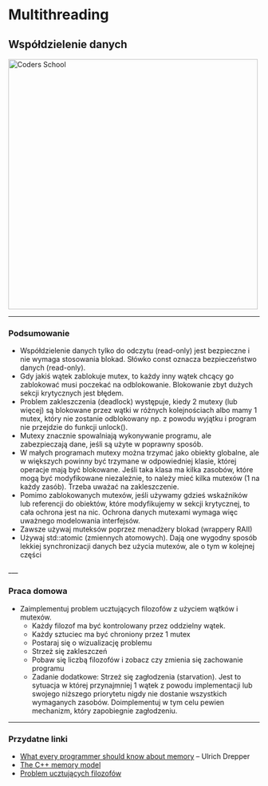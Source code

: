 <!-- .slide: data-background="#111111" -->

# Multithreading

## Współdzielenie danych

<a href="https://coders.school">
    <img width="500" data-src="../coders_school_logo.png" alt="Coders School" class="plain">
</a>

___

### Podsumowanie

<div>

* <!-- .element: class="fragment fade-in" --> Współdzielenie danych tylko do odczytu (read-only) jest bezpieczne i nie wymaga stosowania blokad. Słówko const oznacza bezpieczeństwo danych (read-only).
* <!-- .element: class="fragment fade-in" --> Gdy jakiś wątek zablokuje mutex, to każdy inny wątek chcący go zablokować musi poczekać na odblokowanie. Blokowanie zbyt dużych sekcji krytycznych jest błędem.
* <!-- .element: class="fragment fade-in" --> Problem zakleszczenia (deadlock) występuje, kiedy 2 mutexy (lub więcej) są blokowane przez wątki w różnych kolejnościach albo mamy 1 mutex, który nie zostanie odblokowany np. z powodu wyjątku i program nie przejdzie do funkcji unlock().
* <!-- .element: class="fragment fade-in" --> Mutexy znacznie spowalniają wykonywanie programu, ale zabezpieczają dane, jeśli są użyte w poprawny sposób.
* <!-- .element: class="fragment fade-in" --> W małych programach mutexy można trzymać jako obiekty globalne, ale w większych powinny być trzymane w odpowiedniej klasie, której operacje mają być blokowane. Jeśli taka klasa ma kilka zasobów, które mogą być modyfikowane niezależnie, to należy mieć kilka mutexów (1 na każdy zasób). Trzeba uważać na zakleszczenie.
* <!-- .element: class="fragment fade-in" --> Pomimo zablokowanych mutexów, jeśli używamy gdzieś wskaźników lub referencji do obiektów, które modyfikujemy w sekcji krytycznej, to cała ochrona jest na nic. Ochrona danych mutexami wymaga więc uważnego modelowania interfejsów.
* <!-- .element: class="fragment fade-in" --> Zawsze używaj muteksów poprzez menadżery blokad (wrappery RAII)
* <!-- .element: class="fragment fade-in" --> Używaj std::atomic<T> (zmiennych atomowych). Dają one wygodny sposób lekkiej synchronizacji danych bez użycia mutexów, ale o tym w kolejnej części

</div>
<!-- .element: style="font-size: .81em" -->
___

### Praca domowa

* <!-- .element: class="fragment fade-in" --> Zaimplementuj problem ucztujących filozofów z użyciem wątków i mutexów.
  * <!-- .element: class="fragment fade-in" --> Każdy filozof ma być kontrolowany przez oddzielny wątek.
  * <!-- .element: class="fragment fade-in" --> Każdy sztuciec ma być chroniony przez 1 mutex
  * <!-- .element: class="fragment fade-in" --> Postaraj się o wizualizację problemu
  * <!-- .element: class="fragment fade-in" --> Strzeż się zakleszczeń
  * <!-- .element: class="fragment fade-in" --> Pobaw się liczbą filozofów i zobacz czy zmienia się zachowanie programu
  * <!-- .element: class="fragment fade-in" --> Zadanie dodatkowe: Strzeż się zagłodzenia (starvation). Jest to sytuacja w której przynajmniej 1 wątek z powodu implementacji lub swojego niższego priorytetu nigdy nie dostanie wszystkich wymaganych zasobów. Doimplementuj w tym celu pewien mechanizm, który zapobiegnie zagłodzeniu.

___

### Przydatne linki

* <!-- .element: class="fragment fade-in" --> <a href="https://people.freebsd.org/~lstewart/articles/cpumemory.pdf">What every programmer should know about memory</a> – Ulrich Drepper
* <!-- .element: class="fragment fade-in" --> <a href="https://en.cppreference.com/w/cpp/language/memory_model">The C++ memory model</a>
* <!-- .element: class="fragment fade-in" --> <a href="https://en.wikipedia.org/wiki/Dining_philosophers_problem">Problem ucztujących filozofów</a>